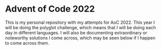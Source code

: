 # Advent of Code 2022
This is my personal repository with my attempts for AoC 2022.
This year I will be doing the polyglot challenge, which means that I will be doing each day in different languages.
I will also be documenting extraordinary or noteworthy solutions I come across, which may be seen below if I happen to come across them.

